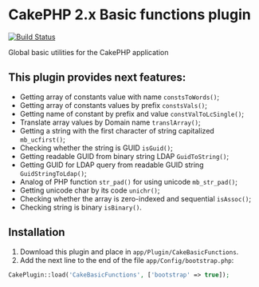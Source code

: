 # CakePHP 2.x Basic functions plugin
[![Build Status](https://travis-ci.com/anklimsk/cakephp-basic-functions.svg?branch=master)](https://travis-ci.com/anklimsk/cakephp-basic-functions)

Global basic utilities for the CakePHP application

## This plugin provides next features:

- Getting array of constants value with name `constsToWords()`;
- Getting array of constants values by prefix `constsVals()`;
- Getting name of constant by prefix and value `constValToLcSingle()`;
- Translate array values by Domain name `translArray()`;
- Getting a string with the first character of string capitalized `mb_ucfirst()`;
- Checking whether the string is GUID `isGuid()`;
- Getting readable GUID from binary string LDAP `GuidToString()`;
- Getting GUID for LDAP query from readable GUID string `GuidStringToLdap()`;
- Analog of PHP function `str_pad()` for using unicode `mb_str_pad()`;
- Getting unicode char by its code `unichr()`;
- Checking whether the array is zero-indexed and sequential `isAssoc()`;
- Checking string is binary `isBinary()`.

## Installation

1. Download this plugin and place in `app/Plugin/CakeBasicFunctions`.
2. Add the next line to the end of the file `app/Config/bootstrap.php`:
```php
CakePlugin::load('CakeBasicFunctions', ['bootstrap' => true]);
```
